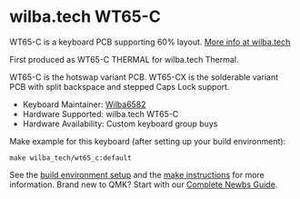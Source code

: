 # wilba.tech WT65-C

WT65-C is a keyboard PCB supporting 60% layout. [More info at wilba.tech](https://wilba.tech/)

First produced as WT65-C THERMAL for wilba.tech Thermal.

WT65-C is the hotswap variant PCB.
WT65-CX is the solderable variant PCB with split backspace and stepped Caps Lock support.

* Keyboard Maintainer: [Wilba6582](https://github.com/Wilba6582)
* Hardware Supported: wilba.tech WT65-C
* Hardware Availability: Custom keyboard group buys

Make example for this keyboard (after setting up your build environment):

    make wilba_tech/wt65_c:default

See the [build environment setup](https://docs.qmk.fm/#/getting_started_build_tools) and the [make instructions](https://docs.qmk.fm/#/getting_started_make_guide) for more information. Brand new to QMK? Start with our [Complete Newbs Guide](https://docs.qmk.fm/#/newbs).